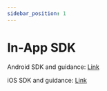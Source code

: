 ```yaml
---
sidebar_position: 1
---
```


# In-App SDK 

Android SDK and guidance: [Link]( https://github.com/PayBy/PayBy-inApp-Android)

iOS SDK and guidance: [Link](https://github.com/PayBy/PayBy-inApp-iOS)
